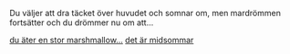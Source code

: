 Du väljer att dra täcket över huvudet och somnar om,
men mardrömmen fortsätter och du drömmer nu om att...

[du äter en stor marshmallow...](../marshmallowen/marshmallowen.md)
[det är midsommar](../midsommar/midsommar.md)
